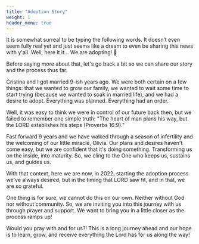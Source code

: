 ```yaml
---
title: "Adoption Story"
weight: 1
header_menu: true
---
```


It is somewhat surreal to be typing the following words. It doesn’t even seem fully real yet and just seems like a dream to even be sharing this news with y'all. Well, here it it... We are adopting! 🎉

Before saying more about that, let's go back a bit so we can share our story and the process thus far.

Cristina and I got married 9-ish years ago. We were both certain on a few things: that we wanted to grow our family, we wanted to wait some time to start trying (because we wanted to soak in married life), and we had a desire to adopt. Everything was planned. Everything had an order.

Well, it was easy to think we were in control of our future back then, but we failed to remember one simple truth: "The heart of man plans his way, but the LORD establishes his steps (Proverbs 16:9)."

Fast forward 9 years and we have walked through a season of infertility and the welcoming of our little miracle, Olivia. Our plans and desires haven't come easy, but we are confident that it's doing something. Transforming us on the inside, into maturity. So, we cling to the One who keeps us, sustains us, and guides us.

With that context, here we are now, in 2022, starting the adoption process we've always desired, but in the timing that LORD saw fit, and in that, we are so grateful.

One thing is for sure, we cannot do this on our own. Neither without God nor without community. So, we are inviting you into this journey with us through prayer and support. We want to bring you in a little closer as the process ramps up!

Would you pray with and for us?! This is a long journey ahead and our hope is to learn, grow, and receive everything the Lord has for us along the way!
